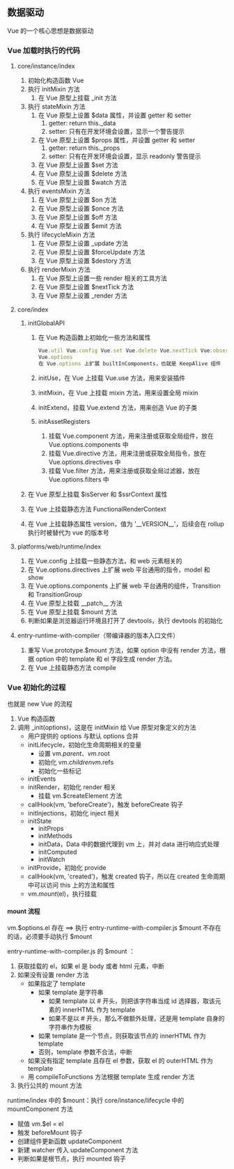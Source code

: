## 数据驱动
Vue 的一个核心思想是数据驱动

### Vue 加载时执行的代码

1. core/instance/index

   1. 初始化构造函数 Vue
   2. 执行 initMixin 方法
      1. 在 Vue 原型上挂载 _init 方法
   3. 执行 stateMixin 方法
      1. 在 Vue 原型上设置 $data 属性，并设置 getter 和 setter
         1. getter:  return this._data
         2. setter: 只有在开发环境会设置，显示一个警告提示
      2. 在 Vue 原型上设置 $props 属性，并设置 getter 和 setter
         1. getter: return this._props
         2. setter: 只有在开发环境会设置，显示 readonly 警告提示
      3. 在 Vue 原型上设置 $set 方法
      4. 在 Vue 原型上设置 $delete 方法
      5. 在 Vue 原型上设置 $watch 方法
   4. 执行 eventsMixin 方法
      1. 在 Vue 原型上设置 $on 方法
      2. 在 Vue 原型上设置 $once 方法
      3. 在 Vue 原型上设置 $off 方法
      4. 在 Vue 原型上设置 $emit 方法
   5. 执行 lifecycleMixin 方法
      1. 在 Vue 原型上设置 _update 方法
      2. 在 Vue 原型上设置 $forceUpdate 方法
      3. 在 Vue 原型上设置 $destory 方法
   6. 执行 renderMixin 方法
      1. 在 Vue 原型上设置一些 render 相关的工具方法
      2. 在 Vue 原型上设置 $nextTick 方法
      3. 在 Vue 原型上设置 _render 方法

2. core/index

   1. initGlobalAPI

      1. 在 Vue 构造函数上初始化一些方法和属性

         ```js
         Vue.util Vue.config Vue.set Vue.delete Vue.nextTick Vue.observable
         Vue.options 
         在 Vue.options 上扩展 builtInComponents，也就是 KeepAlive 组件
         ```

      2. initUse，在 Vue 上挂载 Vue.use 方法，用来安装插件

      3. initMixin，在 Vue 上挂载 mixin 方法，用来设置全局 mixin

      4. initExtend，挂载 Vue.extend 方法，用来创造 Vue 的子类

      5. initAssetRegisters

         1. 挂载 Vue.component 方法，用来注册或获取全局组件，放在 Vue.options.components 中
         2. 挂载 Vue.directive 方法，用来注册或获取全局指令，放在 Vue.options.directives 中
         3. 挂载 Vue.filter 方法，用来注册或获取全局过滤器，放在 Vue.options.filters 中

   2. 在 Vue 原型上挂载 $isServer 和 $ssrContext 属性

   3. 在 Vue 上挂载静态方法 FunctionalRenderContext

   4. 在 Vue 上挂载静态属性 version，值为 '\_\_VERSION\_\_'，后续会在 rollup 执行时被替代为 vue 的版本号

3. platforms/web/runtime/index

   1. 在 Vue.config 上挂载一些静态方法，和 web 元素相关的
   2. 在 Vue.options.directives 上扩展 web 平台通用的指令，model 和 show
   3. 在 Vue.options.components 上扩展 web 平台通用的组件，Transition 和 TransitionGroup
   4. 在 Vue 原型上挂载 \_\_patch\_\_ 方法
   5. 在 Vue 原型上挂载 $mount 方法
   6. 判断如果是浏览器运行环境且打开了 devtools，执行 devtools 的初始化

4. entry-runtime-with-compiler（带编译器的版本入口文件）

   1. 重写 Vue.prototype.$mount 方法，如果 option 中没有 render 方法，根据 option 中的 template 和 el 字段生成 render 方法。
   2. 在 Vue 上挂载静态方法 compile



### Vue 初始化的过程

也就是 new Vue 的流程

1. Vue 构造函数
2. 调用 _init(options)，这是在 initMixin 给 Vue 原型对象定义的方法
   - 用户提供的 options 与默认 options 合并
   - initLifecycle，初始化生命周期相关的变量
     - 设置 vm.$parent、vm.$root
     - 初始化 vm.$children vm.$refs
     - 初始化一些标记
   - initEvents
   - initRender，初始化 render 相关
     - 挂载 vm.$createElement 方法
   - callHook(vm, 'beforeCreate')，触发 beforeCreate 钩子
   - initInjections，初始化 inject 相关
   - initState
     - initProps
     - initMethods
     - initData，Data 中的数据代理到 vm 上，并对 data 进行响应式处理
     - initComputed
     - initWatch
   - initProvide，初始化 provide
   - callHook(vm, 'created')，触发 created 钩子，所以在 created 生命周期中可以访问 this 上的方法和属性
   - vm.$mount($el)，执行挂载

#### mount 流程

vm.$options.el 存在 ==> 执行 entry-runtime-with-compiler.js $mount
不存在的话，必须要手动执行 $mount

entry-runtime-with-compiler.js 的 $mount ：

1. 获取挂载的 el，如果 el 是 body 或者 html 元素，中断
2. 如果没有设置 render 方法
   - 如果指定了 template
      - 如果 template 是字符串
         - 如果 template 以 # 开头，则把该字符串当成 id 选择器，取该元素的 innerHTML 作为 template
         - 如果不是以 # 开头，那么不做额外处理，还是用 template 自身的字符串作为模板
      - 如果 template 是一个节点，则获取该节点的 innerHTML 作为 template
      - 否则，template 参数不合法，中断
   - 如果没有指定 template 且存在 el 参数，获取 el 的 outerHTML 作为 template
   - 用 compileToFunctions 方法根据 template 生成 render 方法
3. 执行公共的 mount 方法

runtime/index 中的 $mount：执行 core/instance/lifecycle 中的 mountComponent 方法

- 赋值 vm.$el = el
- 触发 beforeMount 钩子
- 创建组件更新函数 updateComponent
- 新建 watcher 传入 updateComponent 方法
- 判断如果是根节点，执行 mounted 钩子

